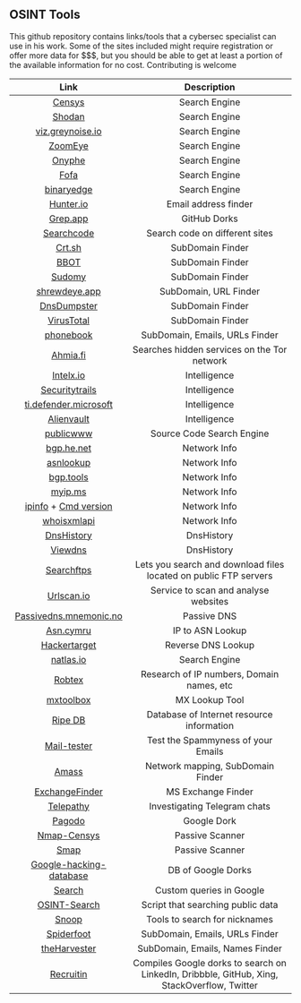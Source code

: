 ## OSINT Tools

This github repository contains links/tools that a cybersec specialist can use in his work. Some of the sites included might require registration or offer more data for $$$, but you should be able to get at least a portion of the available information for no cost. Contributing is welcome

|Link        | Description           |
|:-------------:|:------------:| 
| [Censys](https://censys.io/)   |Search Engine| 
| [Shodan](https://www.shodan.io/)     |  Search Engine |
| [viz.greynoise.io](https://viz.greynoise.io/)  | Search Engine |
| [ZoomEye](https://www.zoomeye.org/)   | Search Engine | 
| [Onyphe](https://onyphe.io/)   | Search Engine | 
| [Fofa](https://fofa.info/) | Search Engine |
| [binaryedge](https://app.binaryedge.io/) | Search Engine |
| [Hunter.io](https://hunter.io/)   | Email address finder | 
| [Grep.app](https://grep.app/)   | GitHub Dorks | 
| [Searchcode](https://searchcode.com/)   | Search code on different sites  | 
| [Crt.sh](https://crt.sh/)   | SubDomain Finder | 
| [BBOT](https://github.com/blacklanternsecurity/bbot) | SubDomain Finder |
| [Sudomy](https://github.com/screetsec/Sudomy) | SubDomain Finder |
| [shrewdeye.app](https://shrewdeye.app)  | SubDomain, URL Finder |
| [DnsDumpster](https://dnsdumpster.com/)   | SubDomain Finder | 
| [VirusTotal](https://www.virustotal.com/gui/home/search) | SubDomain Finder |
| [phonebook](https://phonebook.cz/) | SubDomain, Emails, URLs Finder  |
| [Ahmia.fi](https://ahmia.fi/)   | Searches hidden services on the Tor network | 
| [Intelx.io](https://intelx.io/)   | Intelligence | 
| [Securitytrails](https://securitytrails.com/)   | Intelligence | 
| [ti.defender.microsoft](https://ti.defender.microsoft.com/)   | Intelligence | 
| [Alienvault](https://otx.alienvault.com/)   | Intelligence | 
| [publicwww](https://publicwww.com/)   | Source Code Search Engine | 
| [bgp.he.net](https://bgp.he.net/)   | Network Info | 
| [asnlookup](https://asnlookup.com/)   | Network Info | 
| [bgp.tools](https://bgp.tools/)   | Network Info | 
| [myip.ms](https://myip.ms/)   | Network Info | 
| [ipinfo](https://ipinfo.io/) + [Cmd version](https://github.com/ipinfo/cli)   | Network Info | 
| [whoisxmlapi](https://main.whoisxmlapi.com/)   | Network Info | 
| [DnsHistory](http://dnshistory.org/)   | DnsHistory | 
| [Viewdns](https://viewdns.info/) | DnsHistory |
| [Searchftps](https://www.searchftps.net/)   |  Lets you search and download files located on public FTP servers | 
| [Urlscan.io](https://urlscan.io/)   | Service to scan and analyse websites | 
| [Passivedns.mnemonic.no](https://passivedns.mnemonic.no/)   | Passive DNS | 
| [Asn.cymru](https://asn.cymru.com/)   | IP to ASN Lookup | 
| [Hackertarget](https://hackertarget.com/reverse-dns-lookup/)   | Reverse DNS Lookup | 
| [natlas.io](https://natlas.io/)   | Search Engine | 
| [Robtex](https://www.robtex.com/)   | Research of IP numbers, Domain names, etc | 
| [mxtoolbox](https://mxtoolbox.com/)   | MX Lookup Tool | 
| [Ripe DB](https://apps.db.ripe.net/)   | Database of Internet resource information | 
| [Mail-tester](https://www.mail-tester.com/)   | Test the Spammyness of your Emails | 
| [Amass](https://github.com/OWASP/Amass)   | Network mapping, SubDomain Finder | 
| [ExchangeFinder](https://github.com/mhaskar/ExchangeFinder)   | MS Exchange Finder | 
| [Telepathy](https://github.com/jordanwildon/Telepathy)   | Investigating Telegram chats | 
| [Pagodo](https://github.com/opsdisk/pagodo)   | Google Dork | 
| [Nmap-Censys](https://github.com/censys/nmap-censys)   | Passive Scanner | 
| [Smap](https://github.com/s0md3v/Smap)   | Passive Scanner | 
| [Google-hacking-database](https://www.exploit-db.com/google-hacking-database) | DB of Google Dorks |
| [Search ](https://github.com/pbkompasz/search) | Custom queries in Google |
| [OSINT-Search](https://github.com/am0nt31r0/OSINT-Search) | Script that searching public data | 
| [Snoop](https://github.com/snooppr/snoop) | Tools to search for nicknames | 
| [Spiderfoot](https://github.com/smicallef/spiderfoot) | SubDomain, Emails, URLs Finder |
| [theHarvester](https://github.com/laramies/theHarvester) | SubDomain, Emails, Names Finder |
| [Recruitin](https://recruitin.net/) |Compiles Google dorks to search on LinkedIn, Dribbble, GitHub, Xing, StackOverflow, Twitter|
